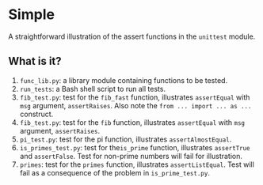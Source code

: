# Simple
A straightforward illustration of the assert functions in the `unittest`
module.

## What is it?
1. `func_lib.py`: a library module containing functions to be tested.
1. `run_tests`: a Bash shell script to run all tests.
1. `fib_test.py`: test for the `fib_fast` function, illustrates
    `assertEqual` with `msg` argument, `assertRaises`.  Also note the
    `from ... import ... as ...` construct.
1. `fib_test.py`: test for the `fib` function, illustrates `assertEqual`
    with `msg` argument, `assertRaises`.
1. `pi_test.py`: test for the pi function, illustrates
    `assertAlmostEqual`.
1. `is_primes_test.py`: test for the`is_prime` function, illustrates
    `assertTrue` and `assertFalse`.  Test for non-prime numbers will fail
    for illustration.
1. `primes`: test for the `primes` function, illustrates
    `assertListEqual`.  Test will fail as a consequence of the problem in
    `is_prime_test.py`.
